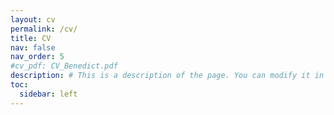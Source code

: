 ```yaml
---
layout: cv
permalink: /cv/
title: CV
nav: false
nav_order: 5
#cv_pdf: CV_Benedict.pdf
description: # This is a description of the page. You can modify it in '_pages/cv.md'. You can also change or remove the top pdf download button.
toc:
  sidebar: left
---
```

